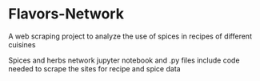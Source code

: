 # Flavors-Network
A web scraping project to analyze the use of spices in recipes of different cuisines

Spices and herbs network jupyter notebook and .py files include code needed to scrape the sites for recipe and spice data

